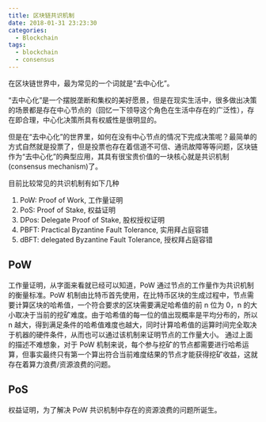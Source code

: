 ```yaml
---
title: 区块链共识机制
date: 2018-01-31 23:23:30
categories:
  - Blockchain
tags:
  - blockchain
  - consensus
---
```


在区块链世界中，最为常见的一个词就是“去中心化”。

“去中心化”是一个摆脱垄断和集权的美好愿景，但是在现实生活中，很多做出决策的场景都是存在中心节点的（回忆一下领导这个角色在生活中存在的广泛性），存在即合理，中心化决策所具有权威性是很明显的。

但是在“去中心化”的世界里，如何在没有中心节点的情况下完成决策呢？最简单的方式自然就是投票了，但是投票也存在着信道不可信、通讯故障等等问题，区块链作为“去中心化”的典型应用，其具有很宝贵价值的一块核心就是共识机制(consensus mechanism)了。

目前比较常见的共识机制有如下几种

1. PoW: Proof of Work, 工作量证明
2. PoS: Proof of Stake, 权益证明
3. DPos: Delegate Proof of Stake, 股权授权证明
4. PBFT: Practical Byzantine Fault Tolerance, 实用拜占庭容错
5. dBFT: delegated Byzantine Fault Tolerance, 授权拜占庭容错

<!-- more -->

## PoW

工作量证明，从字面来看就已经可以知道，PoW 通过节点的工作量作为共识机制的衡量标准。PoW 机制由比特币首先使用，在比特币区块的生成过程中，节点需要计算区块的哈希值，一个符合要求的区块需要满足哈希值的前 n 位为 0，n 的大小取决于当前的挖矿难度。由于哈希值的每一位的值出现概率是平均分布的，所以 n 越大，得到满足条件的哈希值难度也越大，同时计算哈希值的运算时间完全取决于机器的硬件条件，从而也可以通过该机制来证明节点的工作量大小。
通过上面的描述不难想象，对于 PoW 机制来说，每个参与挖矿的节点都需要进行哈希运算，但事实最终只有第一个算出符合当前难度结果的节点才能获得挖矿收益，这就存在着算力浪费/资源浪费的问题。

## PoS

权益证明，为了解决 PoW 共识机制中存在的资源浪费的问题所诞生。
